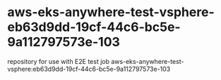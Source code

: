 # aws-eks-anywhere-test-vsphere-eb63d9dd-19cf-44c6-bc5e-9a112797573e-103
repository for use with E2E test job aws-eks-anywhere-test-vsphere:eb63d9dd-19cf-44c6-bc5e-9a112797573e-103
